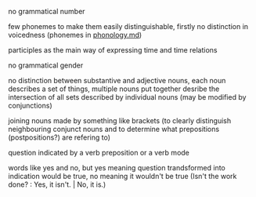 no grammatical number

few phonemes to make them easily distinguishable, firstly no distinction in voicedness (phonemes in [phonology.md](phonology.md))

participles as the main way of expressing time and time relations

no grammatical gender

no distinction between substantive and adjective nouns, each noun describes a set of things, multiple nouns put together desribe the intersection of all sets described by individual nouns (may be modified by conjunctions)

joining nouns made by something like brackets (to clearly distinguish neighbouring conjunct nouns and to determine what prepositions (postpositions?) are refering to)

question indicated by a verb preposition or a verb mode

words like yes and no, but yes meaning question trandsformed into indication would be true, no meaning it wouldn't be true (Isn't the work done? : Yes, it isn't. | No, it is.)
